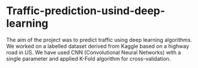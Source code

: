 # Traffic-prediction-usind-deep-learning
The aim of the project was to predict traffic using deep learning algorithms. We worked on a labelled dataset derived from Kaggle based on a highway road in US. We have used CNN (Convolutional Neural Networks) with a single parameter and applied K-Fold algorithm for cross-validation.
